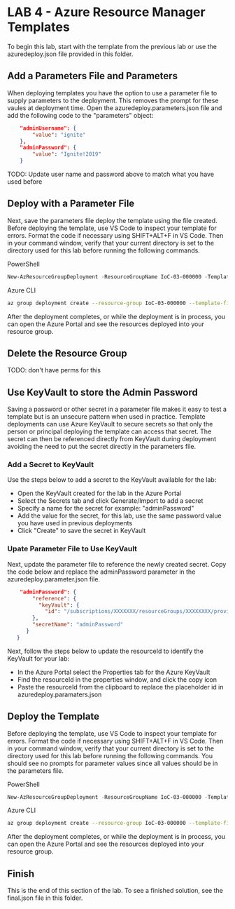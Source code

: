 # LAB 4 - Azure Resource Manager Templates

To begin this lab, start with the template from the previous lab or use the azuredeploy.json file provided in this folder.

## Add a Parameters File and Parameters

When deploying templates you have the option to use a parameter file to supply parameters to the deployment.  This removes the prompt for these vaules at deployment time.  Open the azuredeploy.parameters.json file and add the following code to the "parameters" object:

```json
    "adminUsername": {
        "value": "ignite"
    },
    "adminPassword": {
        "value": "Ignite!2019"
    }
```

TODO: Update user name and password above to match what you have used before

## Deploy with a Parameter File

Next, save the parameters file deploy the template using the file created.  Before deploying the template, use VS Code to inspect your template for errors.  Format the code if necessary using SHIFT+ALT+F in VS Code.  Then in your command window, verify that your current directory is set to the directory used for this lab before running the following commands.

PowerShell

```PowerShell
New-AzResourceGroupDeployment -ResourceGroupName IoC-03-000000 -TemplateFile azuredeploy.json -TemplateParametersFile azuredeploy.parameters.json -Verbose
```

Azure CLI

```bash
az group deployment create --resource-group IoC-03-000000 --template-file azuredeploy.json --parameters @azuredeploy.parameters.json --verbose
```

After the deployment completes, or while the deployment is in process, you can open the Azure Portal and see the resources deployed into your resource group.

## Delete the Resource Group

TODO: don't have perms for this

## Use KeyVault to store the Admin Password

Saving a password or other secret in a parameter file makes it easy to test a template but is an unsecure pattern when used in practice.  Template deployments can use Azure KeyVault to secure secrets so that only the person or principal deploying the template can access that secret.  The secret can then be referenced directly from KeyVault during deployment avoiding the need to put the secret directly in the parameters file.

### Add a Secret to KeyVault

Use the steps below to add a secret to the KeyVault available for the lab:

- Open the KeyVault created for the lab in the Azure Portal
- Select the Secrets tab and click Generate/Import to add a secret
- Specify a name for the secret for example: "adminPassword"
- Add the value for the secret, for this lab, use the same password value you have used in previous deployments
- Click "Create" to save the secret in KeyVault

### Upate Parameter File to Use KeyVault

Next, update the parameter file to reference the newly created secret.  Copy the code below and replace the adminPassword parameter in the azuredeploy.parameter.json file.

```json
    "adminPassword": {
        "reference": {
          "keyVault": {
            "id": "/subscriptions/XXXXXXX/resourceGroups/XXXXXXXX/providers/Microsoft.KeyVault/vaults/XXXXXXXX"
        },
        "secretName": "adminPassword"
      }
   }
```

Next, follow the steps below to update the resourceId to identify the KeyVault for your lab:

- In the Azure Portal select the Properties tab for the Azure KeyVault
- Find the resourceId in the properties window, and click the copy icon
- Paste the resourceId from the clipboard to replace the placeholder id in azuredeploy.paramaters.json

## Deploy the Template

Before deploying the template, use VS Code to inspect your template for errors.  Format the code if necessary using SHIFT+ALT+F in VS Code.  Then in your command window, verify that your current directory is set to the directory used for this lab before running the following commands.  You should see no prompts for parameter values since all values should be in the parameters file.

PowerShell

```PowerShell
New-AzResourceGroupDeployment -ResourceGroupName IoC-03-000000 -TemplateFile azuredeploy.json -Verbose
```

Azure CLI

```bash
az group deployment create --resource-group IoC-03-000000 --template-file azuredeploy.json --verbose
```

After the deployment completes, or while the deployment is in process, you can open the Azure Portal and see the resources deployed into your resource group.

## Finish

This is the end of this section of the lab.  To see a finished solution, see the final.json file in this folder.

